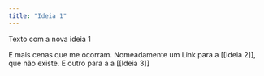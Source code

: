 ```yaml
---
title: "Ideia 1"
---
```


Texto com a nova ideia 1

E mais cenas que me ocorram.
Nomeadamente um Link para a [[Ideia 2]], que não existe. 
E outro para a a [[Ideia 3]]


